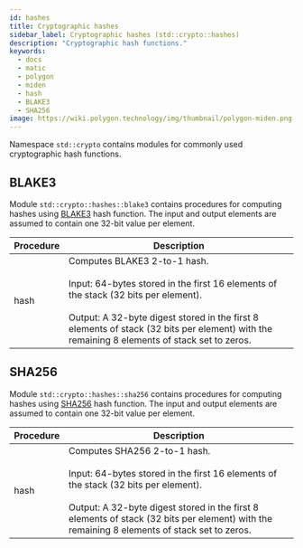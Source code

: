 ```yaml
---
id: hashes
title: Cryptographic hashes
sidebar_label: Cryptographic hashes (std::crypto::hashes)
description: "Cryptographic hash functions."
keywords:
  - docs
  - matic
  - polygon
  - miden
  - hash
  - BLAKE3
  - SHA256
image: https://wiki.polygon.technology/img/thumbnail/polygon-miden.png
---
```


Namespace `std::crypto` contains modules for commonly used cryptographic hash functions.

## BLAKE3
Module `std::crypto::hashes::blake3` contains procedures for computing hashes using [BLAKE3](https://blake3.io/) hash function. The input and output elements are assumed to contain one 32-bit value per element.

| Procedure | Description |
| ----------- | ------------- |
| hash | Computes BLAKE3 2-to-1 hash.<br/><br/>Input: 64-bytes stored in the first 16 elements of the stack (32 bits per element).<br /> <br/>Output: A 32-byte digest stored in the first 8 elements of stack (32 bits per element) with the remaining 8 elements of stack set to zeros. |

## SHA256
Module `std::crypto::hashes::sha256` contains procedures for computing hashes using [SHA256](https://en.wikipedia.org/wiki/SHA-2) hash function. The input and output elements are assumed to contain one 32-bit value per element.

| Procedure | Description |
| ----------- | ------------- |
| hash | Computes SHA256 2-to-1 hash.<br/><br/>Input: 64-bytes stored in the first 16 elements of the stack (32 bits per element).<br /> <br/>Output: A 32-byte digest stored in the first 8 elements of stack (32 bits per element) with the remaining 8 elements of stack set to zeros. |
